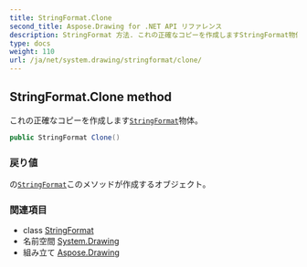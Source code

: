 ```yaml
---
title: StringFormat.Clone
second_title: Aspose.Drawing for .NET API リファレンス
description: StringFormat 方法. これの正確なコピーを作成しますStringFormat物体
type: docs
weight: 110
url: /ja/net/system.drawing/stringformat/clone/
---
```

## StringFormat.Clone method

これの正確なコピーを作成します[`StringFormat`](../)物体。

```csharp
public StringFormat Clone()
```

### 戻り値

の[`StringFormat`](../)このメソッドが作成するオブジェクト。

### 関連項目

* class [StringFormat](../)
* 名前空間 [System.Drawing](../../stringformat/)
* 組み立て [Aspose.Drawing](../../../)



